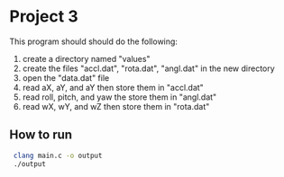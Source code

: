 # Project 3

This program should should do the following:
1. create a directory named "values"
2. create the files "accl.dat", "rota.dat", "angl.dat" in the new directory
3. open the "data.dat" file 
4. read aX, aY, and aY then store them in "accl.dat"
5. read roll, pitch, and yaw the store them in "angl.dat"
6. read wX, wY, and wZ then store them in "rota.dat"

## How to run

```bash
 clang main.c -o output
 ./output
 ```
